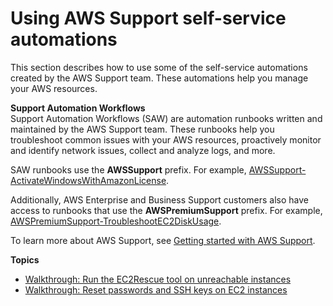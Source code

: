 # Using AWS Support self\-service automations<a name="automation-walk-support"></a>

This section describes how to use some of the self\-service automations created by the AWS Support team\. These automations help you manage your AWS resources\.

**Support Automation Workflows**  
Support Automation Workflows \(SAW\) are automation runbooks written and maintained by the AWS Support team\. These runbooks help you troubleshoot common issues with your AWS resources, proactively monitor and identify network issues, collect and analyze logs, and more\.

SAW runbooks use the **AWSSupport** prefix\. For example, [AWSSupport\-ActivateWindowsWithAmazonLicense](https://docs.aws.amazon.com/systems-manager-automation-runbooks/latest/userguide/automation-awssupport-activatewindowswithamazonlicense.html)\.

Additionally, AWS Enterprise and Business Support customers also have access to runbooks that use the **AWSPremiumSupport** prefix\. For example, [AWSPremiumSupport\-TroubleshootEC2DiskUsage](https://docs.aws.amazon.com/systems-manager-automation-runbooks/latest/userguide/automation-awspremiumsupport-troubleshootEC2diskusage.html)\.

To learn more about AWS Support, see [Getting started with AWS Support](https://docs.aws.amazon.com/awssupport/latest/user/getting-started.html)\.

**Topics**
+ [Walkthrough: Run the EC2Rescue tool on unreachable instances](automation-ec2rescue.md)
+ [Walkthrough: Reset passwords and SSH keys on EC2 instances](automation-ec2reset.md)